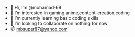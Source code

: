- 👋 Hi, I’m @mohamad-69
- 👀 I’m interested in gaming,anime,content-creation,coding
- 🌱 I’m currently learning basic coding skills
- 💞️ I’m looking to collaborate on nothing for now 
- 📫 mbsuper87@yahoo.com

<!---
mohamad-69/mohamad-69 is a ✨ special ✨ repository because its `README.md` (this file) appears on your GitHub profile.
You can click the Preview link to take a look at your changes.
--->
